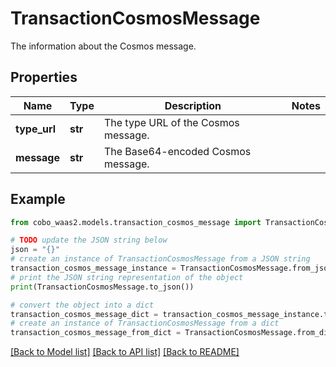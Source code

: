 # TransactionCosmosMessage

The information about the Cosmos message.

## Properties

Name | Type | Description | Notes
------------ | ------------- | ------------- | -------------
**type_url** | **str** | The type URL of the Cosmos message.  | 
**message** | **str** | The Base64-encoded Cosmos message.  | 

## Example

```python
from cobo_waas2.models.transaction_cosmos_message import TransactionCosmosMessage

# TODO update the JSON string below
json = "{}"
# create an instance of TransactionCosmosMessage from a JSON string
transaction_cosmos_message_instance = TransactionCosmosMessage.from_json(json)
# print the JSON string representation of the object
print(TransactionCosmosMessage.to_json())

# convert the object into a dict
transaction_cosmos_message_dict = transaction_cosmos_message_instance.to_dict()
# create an instance of TransactionCosmosMessage from a dict
transaction_cosmos_message_from_dict = TransactionCosmosMessage.from_dict(transaction_cosmos_message_dict)
```
[[Back to Model list]](../README.md#documentation-for-models) [[Back to API list]](../README.md#documentation-for-api-endpoints) [[Back to README]](../README.md)


